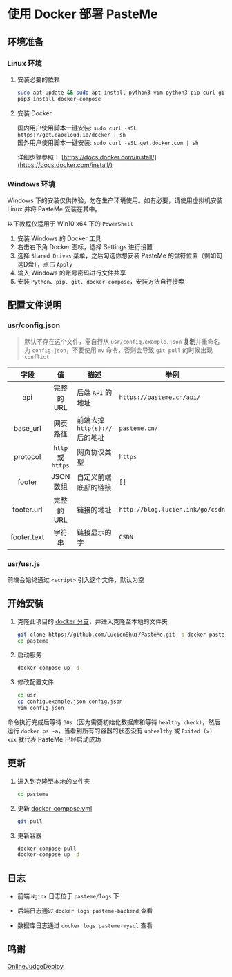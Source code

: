 # 使用 Docker 部署 PasteMe

## 环境准备

### Linux 环境

1. 安装必要的依赖

    ```bash
    sudo apt update && sudo apt install python3 vim python3-pip curl git -y
    pip3 install docker-compose
    ```

2. 安装 Docker 

    国内用户使用脚本一键安装: `sudo curl -sSL https://get.daocloud.io/docker | sh`  
    国外用户使用脚本一键安装: `sudo curl -sSL get.docker.com | sh`
    
    详细步骤参照： [https://docs.docker.com/install/](https://docs.docker.com/install/)

### Windows 环境


Windows 下的安装仅供体验，勿在生产环境使用。如有必要，请使用虚拟机安装 Linux 并将 PasteMe 安装在其中。

以下教程仅适用于 Win10 x64 下的 `PowerShell`

1. 安装 Windows 的 Docker 工具
2. 右击右下角 Docker 图标，选择 Settings 进行设置
3. 选择 `Shared Drives` 菜单，之后勾选你想安装 PasteMe 的盘符位置（例如勾选D盘），点击 `Apply`
4. 输入 Windows 的账号密码进行文件共享
5. 安装 `Python`、`pip`、`git`、`docker-compose`，安装方法自行搜索

## 配置文件说明

### usr/config.json

> 默认不存在这个文件，需自行从 `usr/config.example.json` **复制**并重命名为 `config.json`，不要使用 `mv` 命令，否则会导致 `git pull` 的时候出现 `conflict`

| 字段 | 值 | 描述 | 举例 |
| :---: | :---: | --- | --- |
| api | 完整的 URL | 后端 `API` 的地址 | `https://pasteme.cn/api/` |
| base_url | 网页路径 | 前端去掉 `http(s)://` 后的地址 | `pasteme.cn/` |
| protocol | `http` 或 `https` | 网页协议类型 | `https` |
| footer | JSON 数组 | 自定义前端底部的链接 | `[]` |
| footer.url | 完整的 URL | 链接的地址 | `http://blog.lucien.ink/go/csdn` |
| footer.text | 字符串 | 链接显示的字 | `CSDN` |

### usr/usr.js

前端会始终通过 `<script>` 引入这个文件，默认为空

## 开始安装

1. 克隆此项目的 [docker 分支](https://github.com/LucienShui/PasteMe/tree/docker)，并进入克隆至本地的文件夹

    ```bash
    git clone https://github.com/LucienShui/PasteMe.git -b docker pasteme
    cd pasteme
    ```

2. 启动服务

    ```bash
    docker-compose up -d
    ```

3. 修改配置文件

    ```bash
    cd usr
    cp config.example.json config.json
    vim config.json
    ```

命令执行完成后等待 `30s`（因为需要初始化数据库和等待 `healthy check`），然后运行 `docker ps -a`，当看到所有的容器的状态没有 `unhealthy` 或 `Exited (x) xxx` 就代表 PasteMe 已经启动成功

## 更新

1. 进入到克隆至本地的文件夹

    ```bash
    cd pasteme
    ```

2. 更新 [docker-compose.yml](./docker-compose.yml)

    ```bash
    git pull
    ```

3. 更新容器

    ```bash
    docker-compose pull
    docker-compose up -d
    ```

## 日志

+ 前端 `Nginx` 日志位于 `pasteme/logs` 下
+ 后端日志通过 `docker logs pasteme-backend` 查看

+ 数据库日志通过 `docker logs pasteme-mysql` 查看

## 鸣谢

[OnlineJudgeDeploy](https://github.com/QingdaoU/OnlineJudgeDeploy)
